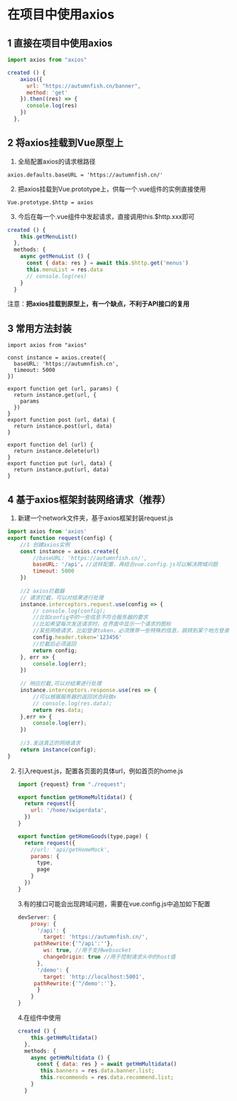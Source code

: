 # 在项目中使用axios

## 1 直接在项目中使用axios

```js
import axios from "axios"

created () {
    axios({
      url: "https://autumnfish.cn/banner",
      method: 'get'
    }).then((res) => {
      console.log(res)
    })
  },
```

## 2 将axios挂载到Vue原型上

1. 全局配置axios的请求根路径

```
axios.defaults.baseURL = 'https://autumnfish.cn/'
```

2. 把axios挂载到Vue.prototype上，供每一个.vue组件的实例直接使用

```
Vue.prototype.$http = axios
```

3. 今后在每一个.vue组件中发起请求，直接调用this.$http.xxx即可

```js
created () {
    this.getMenuList()
  },
  methods: {
    async getMenuList () {
      const { data: res } = await this.$http.get('menus')
      this.menuList = res.data
      // console.log(res)
    }
  }
```

注意：**把axios挂载到原型上，有一个缺点，不利于API接口的复用**

## 3 常用方法封装

```
import axios from "axios"

const instance = axios.create({
  baseURL: 'https://autumnfish.cn',
  timeout: 5000
})

export function get (url, params) {
  return instance.get(url, {
    params
  })
}
export function post (url, data) {
  return instance.post(url, data)
}

export function del (url) {
  return instance.delete(url)
}
export function put (url, data) {
  return instance.put(url, data)
}
```

## 4 基于axios框架封装网络请求（推荐）

1. 新建一个network文件夹，基于axios框架封装request.js

```javascript
import axios from 'axios'
export function request(config) {
    //1 创建axios实例
    const instance = axios.create({
        //baseURL: 'https://autumnfish.cn/',
        baseURL: '/api'，//这样配置，再结合vue.config.js可以解决跨域问题
        timeout: 5000
    })
    
    //2 axios拦截器
    // 请求拦截，可以对结果进行处理
    instance.interceptors.request.use(config => {
        // console.log(config);
        //比如config中的一些信息不符合服务器的要求
        //比如希望每次发送请求时，在界面中显示一个请求的图标
        //某些网络请求，比如登录token，必须携带一些特殊的信息，跳转到某个地方登录
        config.header.token='123456'
        //拦截后必须返回
        return config;
    }, err => {
        console.log(err);
    })
    
    // 响应拦截,可以对结果进行处理
    instance.interceptors.response.use(res => {
        //可以根据服务器的返回状态码做x
        // console.log(res.data);
        return res.data;
    },err => {
        console.log(err);
    })
    
    //3.发送真正的网络请求
    return instance(config);
}
```

2. 引入request.js，配置各页面的具体url，例如首页的home.js

   ```javascript
   import {request} from "./request";
   
   export function getHomeMultidata() {
     return request({
       url: '/home/swiperdata',
     })
   }
   
   export function getHomeGoods(type,page) {
     return request({
       //url: 'api/getHomeMock',
       params: {
         type,
         page
       }
     })
   }
   ```

   3.有的接口可能会出现跨域问题，需要在vue.config.js中追加如下配置

   ```javascript
   devServer: {
       proxy: {
         '/api': {
           target: 'https://autumnfish.cn/',
   		pathRewrite:{'^/api':''},
           ws: true, //用于支持websocket
           changeOrigin: true //用于控制请求头中的host值
         },
         '/demo': {
           target: 'http://localhost:5001',
   		pathRewrite:{'^/demo':''},
         }
       }
   }
   ```

   4.在组件中使用
   
   ```js
   created () {
       this.getHmMultidata()
     },
     methods: {
       async getHmMultidata () {
         const { data: res } = await getHmMultidata()
          this.banners = res.data.banner.list;
          this.recommends = res.data.recommend.list;
       }
     }
   ```
   
   